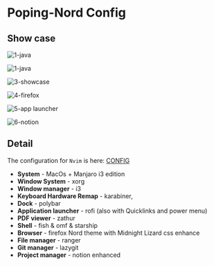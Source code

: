 # Poping-Nord Config

## Show case
![1-java](https://tva1.sinaimg.cn/large/008i3skNgy1gv1s3627cbj61c00u00z802.jpg)

 ![1-java](https://tva1.sinaimg.cn/large/008i3skNgy1gv5apzwetkj61c00u0gqk02.jpg)

![3-showcase](https://tva1.sinaimg.cn/large/008i3skNgy1gv1s3dd8qhj61c00u0n2802.jpg)

![4-firefox](https://tva1.sinaimg.cn/large/008i3skNgy1gv1s6ftrzdj61c00u0qdc02.jpg)

![5-app launcher](https://tva1.sinaimg.cn/large/008i3skNgy1gv5aqp3x51j61c00u0tc502.jpg)

![6-notion](https://tva1.sinaimg.cn/large/008i3skNgy1gv5b4rhpqtj61c00u0aev02.jpg)

## Detail

The configuration for `Nvim` is here: [CONFIG](https://github.com/mel10c/nvim)

- **System** - MacOs + Manjaro i3 edition
- **Window System** - xorg
- **Window manager** - i3
- **Keyboard Hardware Remap** - karabiner,
- **Dock** - polybar
- **Application launcher** - rofi (also with Quicklinks and power menu)
- **PDF viewer** - zathur
- **Shell** - fish & omf & starship
- **Browser** - firefox Nord theme with Midnight Lizard css enhance
- **File manager** - ranger
- **Git manager** - lazygit
- **Project manager** - notion enhanced
